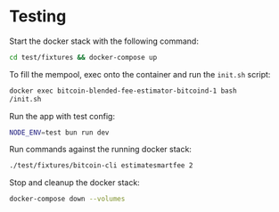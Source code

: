 # Testing

Start the docker stack with the following command:

```bash
cd test/fixtures && docker-compose up
```

To fill the mempool, exec onto the container and run the `init.sh` script:

```bash
docker exec bitcoin-blended-fee-estimator-bitcoind-1 bash
/init.sh
```

Run the app with test config:

```bash
NODE_ENV=test bun run dev
```

Run commands against the running docker stack:

```bash
./test/fixtures/bitcoin-cli estimatesmartfee 2
```

Stop and cleanup the docker stack:

```bash
docker-compose down --volumes
```